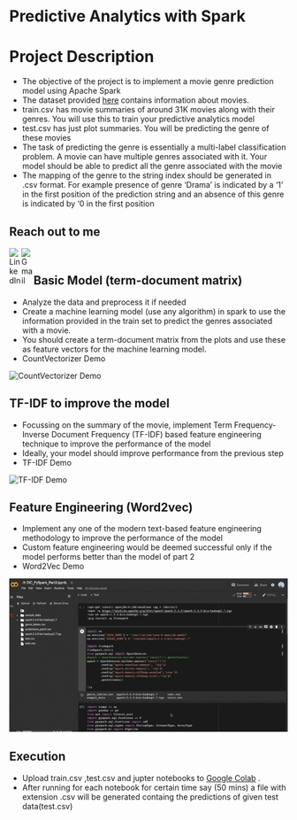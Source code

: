 # Predictive Analytics with Spark

# Project Description
- The objective of the project is to implement a movie genre prediction model using
Apache Spark
- The dataset provided [here](https://github.com/prabha1729/Multi-Label-Movie-Genre-Prediction/blob/master/train.csv) contains information about movies.
- train.csv has movie summaries of around 31K movies along with their genres. You will
use this to train your predictive analytics model
- test.csv has just plot summaries. You will be predicting the genre of these movies
- The task of predicting the genre is essentially a multi-label classification problem. A
movie can have multiple genres associated with it. Your model should be able to predict
all the genre associated with the movie
- The mapping of the genre to the string index should be generated in .csv format. For example
presence of genre ‘Drama’ is indicated by a ‘1’ in the first position of the prediction string
and an absence of this genre is indicated by ‘0 in the first position

## Reach out to me
[<img align="left" alt="LinkedIn" width="22px" src="https://cdn.jsdelivr.net/npm/simple-icons@v3/icons/linkedin.svg" />](https://www.linkedin.com/in/prabhakargaddam/)
[<img align="left" alt="Gmail" width="22px" src="https://cdn.jsdelivr.net/npm/simple-icons@v3/icons/gmail.svg" />](<mailto:prabhakargaddam1729@gmail.com>)

<br/>

## Basic Model (term-document matrix)

- Analyze the data and preprocess it if needed
- Create a machine learning model (use any algorithm) in spark to use the information
provided in the train set to predict the genres associated with a movie.
- You should create a term-document matrix from the plots and use these as feature
vectors for the machine learning model.
- CountVectorizer Demo

![CountVectorizer Demo](https://github.com/prabha1729/Multi-Label-Movie-Genre-Prediction/blob/master/Part-1.gif)
## TF-IDF to improve the model
- Focussing on the summary of the movie, implement Term Frequency-Inverse Document
Frequency (TF-IDF) based feature engineering technique to improve the performance of
the model
- Ideally, your model should improve performance from the previous step
- TF-IDF Demo

![TF-IDF Demo](https://github.com/prabha1729/Multi-Label-Movie-Genre-Prediction/blob/master/Part-2.gif)
## Feature Engineering (Word2vec)

- Implement any one of the modern text-based feature engineering methodology to
improve the performance of the model
- Custom feature engineering would be deemed successful only if the model performs
better than the model of part 2
- Word2Vec Demo

![Word2Vec Demo](https://github.com/prabha1729/Multi-Label-Movie-Genre-Prediction/blob/master/Part-3.gif)
## Execution

- Upload train.csv ,test.csv and jupter notebooks to [Google Colab](https://colab.research.google.com/) .
- After running for each notebook for certain time say (50 mins) a file with extension .csv will be generated containg the predictions of given test data(test.csv)



